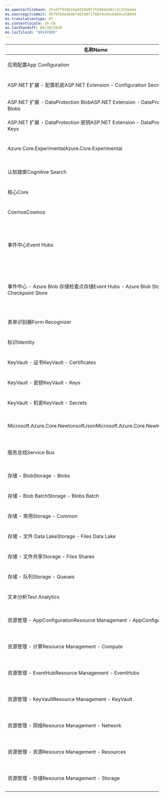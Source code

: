 ```yaml
---
ms.openlocfilehash: 3fad7f939b19a6826b9ff55d6de58cc2c319ee6e
ms.sourcegitcommit: d579fb5e4b46745fd0f1f8874c94c6469ce58604
ms.translationtype: HT
ms.contentlocale: zh-CN
ms.lasthandoff: 08/30/2020
ms.locfileid: "89147805"
---
```

| <span data-ttu-id="0ed16-101">名称</span><span class="sxs-lookup"><span data-stu-id="0ed16-101">Name</span></span> | <span data-ttu-id="0ed16-102">程序包</span><span class="sxs-lookup"><span data-stu-id="0ed16-102">Package</span></span> | <span data-ttu-id="0ed16-103">Docs</span><span class="sxs-lookup"><span data-stu-id="0ed16-103">Docs</span></span> | <span data-ttu-id="0ed16-104">源</span><span class="sxs-lookup"><span data-stu-id="0ed16-104">Source</span></span> |
| ---- | ------- | ---- | ------ |
| <span data-ttu-id="0ed16-105">应用配置</span><span class="sxs-lookup"><span data-stu-id="0ed16-105">App Configuration</span></span> | <span data-ttu-id="0ed16-106">NuGet [1.0.1](https://www.nuget.org/packages/Azure.Data.AppConfiguration/1.0.1)</span><span class="sxs-lookup"><span data-stu-id="0ed16-106">NuGet [1.0.1](https://www.nuget.org/packages/Azure.Data.AppConfiguration/1.0.1)</span></span> | [<span data-ttu-id="0ed16-107">docs</span><span class="sxs-lookup"><span data-stu-id="0ed16-107">docs</span></span>](https://docs.microsoft.com/dotnet/api/overview/azure/Data.AppConfiguration-readme/) | <span data-ttu-id="0ed16-108">github [1.0.1](https://github.com/Azure/azure-sdk-for-net/tree/Azure.Data.AppConfiguration_1.0.1/sdk/appconfiguration/Azure.Data.AppConfiguration/)</span><span class="sxs-lookup"><span data-stu-id="0ed16-108">github [1.0.1](https://github.com/Azure/azure-sdk-for-net/tree/Azure.Data.AppConfiguration_1.0.1/sdk/appconfiguration/Azure.Data.AppConfiguration/)</span></span> |
| <span data-ttu-id="0ed16-109">ASP.NET 扩展 - 配置机密</span><span class="sxs-lookup"><span data-stu-id="0ed16-109">ASP.NET Extension - Configuration Secrets</span></span> | <span data-ttu-id="0ed16-110">NuGet [1.0.0](https://www.nuget.org/packages/Azure.Extensions.AspNetCore.Configuration.Secrets/1.0.0)</span><span class="sxs-lookup"><span data-stu-id="0ed16-110">NuGet [1.0.0](https://www.nuget.org/packages/Azure.Extensions.AspNetCore.Configuration.Secrets/1.0.0)</span></span> | [<span data-ttu-id="0ed16-111">docs</span><span class="sxs-lookup"><span data-stu-id="0ed16-111">docs</span></span>](https://docs.microsoft.com/dotnet/api/overview/azure/Extensions.AspNetCore.Configuration.Secrets-readme/) | <span data-ttu-id="0ed16-112">github [1.0.0](https://github.com/Azure/azure-sdk-for-net/tree/Azure.Extensions.AspNetCore.Configuration.Secrets_1.0.0/sdk/extensions/Azure.Extensions.AspNetCore.Configuration.Secrets/)</span><span class="sxs-lookup"><span data-stu-id="0ed16-112">github [1.0.0](https://github.com/Azure/azure-sdk-for-net/tree/Azure.Extensions.AspNetCore.Configuration.Secrets_1.0.0/sdk/extensions/Azure.Extensions.AspNetCore.Configuration.Secrets/)</span></span> |
| <span data-ttu-id="0ed16-113">ASP.NET 扩展 - DataProtection Blob</span><span class="sxs-lookup"><span data-stu-id="0ed16-113">ASP.NET Extension - DataProtection Blobs</span></span> | <span data-ttu-id="0ed16-114">NuGet [1.0.1](https://www.nuget.org/packages/Azure.Extensions.AspNetCore.DataProtection.Blobs/1.0.1)</span><span class="sxs-lookup"><span data-stu-id="0ed16-114">NuGet [1.0.1](https://www.nuget.org/packages/Azure.Extensions.AspNetCore.DataProtection.Blobs/1.0.1)</span></span> | [<span data-ttu-id="0ed16-115">docs</span><span class="sxs-lookup"><span data-stu-id="0ed16-115">docs</span></span>](https://docs.microsoft.com/dotnet/api/overview/azure/Extensions.AspNetCore.DataProtection.Blobs-readme/) | <span data-ttu-id="0ed16-116">github [1.0.1](https://github.com/Azure/azure-sdk-for-net/tree/Azure.Extensions.AspNetCore.DataProtection.Blobs_1.0.1/sdk/extensions/Azure.Extensions.AspNetCore.DataProtection.Blobs/)</span><span class="sxs-lookup"><span data-stu-id="0ed16-116">github [1.0.1](https://github.com/Azure/azure-sdk-for-net/tree/Azure.Extensions.AspNetCore.DataProtection.Blobs_1.0.1/sdk/extensions/Azure.Extensions.AspNetCore.DataProtection.Blobs/)</span></span> |
| <span data-ttu-id="0ed16-117">ASP.NET 扩展 - DataProtection 密钥</span><span class="sxs-lookup"><span data-stu-id="0ed16-117">ASP.NET Extension - DataProtection Keys</span></span> | <span data-ttu-id="0ed16-118">NuGet [1.0.1](https://www.nuget.org/packages/Azure.Extensions.AspNetCore.DataProtection.Keys/1.0.1)</span><span class="sxs-lookup"><span data-stu-id="0ed16-118">NuGet [1.0.1](https://www.nuget.org/packages/Azure.Extensions.AspNetCore.DataProtection.Keys/1.0.1)</span></span> | [<span data-ttu-id="0ed16-119">docs</span><span class="sxs-lookup"><span data-stu-id="0ed16-119">docs</span></span>](https://docs.microsoft.com/dotnet/api/overview/azure/Extensions.AspNetCore.DataProtection.Keys-readme/) | <span data-ttu-id="0ed16-120">github [1.0.1](https://github.com/Azure/azure-sdk-for-net/tree/Azure.Extensions.AspNetCore.DataProtection.Keys_1.0.1/sdk/extensions/Azure.Extensions.AspNetCore.DataProtection.Keys/)</span><span class="sxs-lookup"><span data-stu-id="0ed16-120">github [1.0.1](https://github.com/Azure/azure-sdk-for-net/tree/Azure.Extensions.AspNetCore.DataProtection.Keys_1.0.1/sdk/extensions/Azure.Extensions.AspNetCore.DataProtection.Keys/)</span></span> |
| <span data-ttu-id="0ed16-121">Azure.Core.Experimental</span><span class="sxs-lookup"><span data-stu-id="0ed16-121">Azure.Core.Experimental</span></span> | <span data-ttu-id="0ed16-122">NuGet [0.1.0-preview.4](https://www.nuget.org/packages/Azure.Core.Experimental/0.1.0-preview.4)</span><span class="sxs-lookup"><span data-stu-id="0ed16-122">NuGet [0.1.0-preview.4](https://www.nuget.org/packages/Azure.Core.Experimental/0.1.0-preview.4)</span></span> | [<span data-ttu-id="0ed16-123">docs</span><span class="sxs-lookup"><span data-stu-id="0ed16-123">docs</span></span>](https://docs.microsoft.com/dotnet/api/overview/azure/Core.Experimental-readme/) |  |
| <span data-ttu-id="0ed16-124">认知搜索</span><span class="sxs-lookup"><span data-stu-id="0ed16-124">Cognitive Search</span></span>  | <span data-ttu-id="0ed16-125">NuGet [11.1.1](https://www.nuget.org/packages/Azure.Search.Documents/11.1.1)</span><span class="sxs-lookup"><span data-stu-id="0ed16-125">NuGet [11.1.1](https://www.nuget.org/packages/Azure.Search.Documents/11.1.1)</span></span> | [<span data-ttu-id="0ed16-126">docs</span><span class="sxs-lookup"><span data-stu-id="0ed16-126">docs</span></span>](https://docs.microsoft.com/dotnet/api/overview/azure/Search.Documents-readme/) | <span data-ttu-id="0ed16-127">github [11.1.1](https://github.com/Azure/azure-sdk-for-net/tree/Azure.Search.Documents_11.1.1/sdk/search/Azure.Search.Documents/)</span><span class="sxs-lookup"><span data-stu-id="0ed16-127">github [11.1.1](https://github.com/Azure/azure-sdk-for-net/tree/Azure.Search.Documents_11.1.1/sdk/search/Azure.Search.Documents/)</span></span> |
| <span data-ttu-id="0ed16-128">核心</span><span class="sxs-lookup"><span data-stu-id="0ed16-128">Core</span></span> | <span data-ttu-id="0ed16-129">NuGet [1.4.1](https://www.nuget.org/packages/Azure.Core/1.4.1)</span><span class="sxs-lookup"><span data-stu-id="0ed16-129">NuGet [1.4.1](https://www.nuget.org/packages/Azure.Core/1.4.1)</span></span> | [<span data-ttu-id="0ed16-130">docs</span><span class="sxs-lookup"><span data-stu-id="0ed16-130">docs</span></span>](https://docs.microsoft.com/dotnet/api/overview/azure/Core-readme/) | <span data-ttu-id="0ed16-131">github [1.4.1](https://github.com/Azure/azure-sdk-for-net/tree/Azure.Core_1.4.1/sdk/core/Azure.Core/)</span><span class="sxs-lookup"><span data-stu-id="0ed16-131">github [1.4.1](https://github.com/Azure/azure-sdk-for-net/tree/Azure.Core_1.4.1/sdk/core/Azure.Core/)</span></span> |
| <span data-ttu-id="0ed16-132">Cosmos</span><span class="sxs-lookup"><span data-stu-id="0ed16-132">Cosmos</span></span> | <span data-ttu-id="0ed16-133">NuGet [4.0.0-preview3](https://www.nuget.org/packages/Azure.Cosmos/4.0.0-preview3)</span><span class="sxs-lookup"><span data-stu-id="0ed16-133">NuGet [4.0.0-preview3](https://www.nuget.org/packages/Azure.Cosmos/4.0.0-preview3)</span></span> | [<span data-ttu-id="0ed16-134">docs</span><span class="sxs-lookup"><span data-stu-id="0ed16-134">docs</span></span>](https://docs.microsoft.com/dotnet/api/azure.cosmos?view=azure-dotnet-preview) | <span data-ttu-id="0ed16-135">github [4.0.0-preview3](https://github.com/Azure/azure-sdk-for-net/tree/Azure.Cosmos_4.0.0-preview3/sdk/https://github.com/Azure/azure-cosmos-dotnet-v3/tree/releases/4.0.0-preview3/Azure.Cosmos/)</span><span class="sxs-lookup"><span data-stu-id="0ed16-135">github [4.0.0-preview3](https://github.com/Azure/azure-sdk-for-net/tree/Azure.Cosmos_4.0.0-preview3/sdk/https://github.com/Azure/azure-cosmos-dotnet-v3/tree/releases/4.0.0-preview3/Azure.Cosmos/)</span></span> |
| <span data-ttu-id="0ed16-136">事件中心</span><span class="sxs-lookup"><span data-stu-id="0ed16-136">Event Hubs</span></span> | <span data-ttu-id="0ed16-137">NuGet [5.1.0](https://www.nuget.org/packages/Azure.Messaging.EventHubs/5.1.0)</span><span class="sxs-lookup"><span data-stu-id="0ed16-137">NuGet [5.1.0](https://www.nuget.org/packages/Azure.Messaging.EventHubs/5.1.0)</span></span><br><span data-ttu-id="0ed16-138">NuGet [5.2.0-preview.3](https://www.nuget.org/packages/Azure.Messaging.EventHubs/5.2.0-preview.3)</span><span class="sxs-lookup"><span data-stu-id="0ed16-138">NuGet [5.2.0-preview.3](https://www.nuget.org/packages/Azure.Messaging.EventHubs/5.2.0-preview.3)</span></span> | [<span data-ttu-id="0ed16-139">docs</span><span class="sxs-lookup"><span data-stu-id="0ed16-139">docs</span></span>](https://docs.microsoft.com/dotnet/api/overview/azure/Messaging.EventHubs-readme/) | <span data-ttu-id="0ed16-140">github [5.1.0](https://github.com/Azure/azure-sdk-for-net/tree/Azure.Messaging.EventHubs_5.1.0/sdk/eventhub/Azure.Messaging.EventHubs/)</span><span class="sxs-lookup"><span data-stu-id="0ed16-140">github [5.1.0](https://github.com/Azure/azure-sdk-for-net/tree/Azure.Messaging.EventHubs_5.1.0/sdk/eventhub/Azure.Messaging.EventHubs/)</span></span><br><span data-ttu-id="0ed16-141">github [5.2.0-preview.3](https://github.com/Azure/azure-sdk-for-net/tree/Azure.Messaging.EventHubs_5.2.0-preview.3/sdk/eventhub/Azure.Messaging.EventHubs/)</span><span class="sxs-lookup"><span data-stu-id="0ed16-141">github [5.2.0-preview.3](https://github.com/Azure/azure-sdk-for-net/tree/Azure.Messaging.EventHubs_5.2.0-preview.3/sdk/eventhub/Azure.Messaging.EventHubs/)</span></span> |
| <span data-ttu-id="0ed16-142">事件中心 - Azure Blob 存储检查点存储</span><span class="sxs-lookup"><span data-stu-id="0ed16-142">Event Hubs - Azure Blob Storage Checkpoint Store</span></span> | <span data-ttu-id="0ed16-143">NuGet [5.1.0](https://www.nuget.org/packages/Azure.Messaging.EventHubs.Processor/5.1.0)</span><span class="sxs-lookup"><span data-stu-id="0ed16-143">NuGet [5.1.0](https://www.nuget.org/packages/Azure.Messaging.EventHubs.Processor/5.1.0)</span></span><br><span data-ttu-id="0ed16-144">NuGet [5.2.0-preview.3](https://www.nuget.org/packages/Azure.Messaging.EventHubs.Processor/5.2.0-preview.3)</span><span class="sxs-lookup"><span data-stu-id="0ed16-144">NuGet [5.2.0-preview.3](https://www.nuget.org/packages/Azure.Messaging.EventHubs.Processor/5.2.0-preview.3)</span></span> | [<span data-ttu-id="0ed16-145">docs</span><span class="sxs-lookup"><span data-stu-id="0ed16-145">docs</span></span>](https://docs.microsoft.com/dotnet/api/overview/azure/Messaging.EventHubs.Processor-readme/) | <span data-ttu-id="0ed16-146">github [5.1.0](https://github.com/Azure/azure-sdk-for-net/tree/Azure.Messaging.EventHubs.Processor_5.1.0/sdk/eventhub/Azure.Messaging.EventHubs.Processor/)</span><span class="sxs-lookup"><span data-stu-id="0ed16-146">github [5.1.0](https://github.com/Azure/azure-sdk-for-net/tree/Azure.Messaging.EventHubs.Processor_5.1.0/sdk/eventhub/Azure.Messaging.EventHubs.Processor/)</span></span><br><span data-ttu-id="0ed16-147">github [5.2.0-preview.3](https://github.com/Azure/azure-sdk-for-net/tree/Azure.Messaging.EventHubs.Processor_5.2.0-preview.3/sdk/eventhub/Azure.Messaging.EventHubs.Processor/)</span><span class="sxs-lookup"><span data-stu-id="0ed16-147">github [5.2.0-preview.3](https://github.com/Azure/azure-sdk-for-net/tree/Azure.Messaging.EventHubs.Processor_5.2.0-preview.3/sdk/eventhub/Azure.Messaging.EventHubs.Processor/)</span></span> |
| <span data-ttu-id="0ed16-148">表单识别器</span><span class="sxs-lookup"><span data-stu-id="0ed16-148">Form Recognizer</span></span> | <span data-ttu-id="0ed16-149">NuGet [3.0.0](https://www.nuget.org/packages/Azure.AI.FormRecognizer/3.0.0)</span><span class="sxs-lookup"><span data-stu-id="0ed16-149">NuGet [3.0.0](https://www.nuget.org/packages/Azure.AI.FormRecognizer/3.0.0)</span></span> | [<span data-ttu-id="0ed16-150">docs</span><span class="sxs-lookup"><span data-stu-id="0ed16-150">docs</span></span>](https://docs.microsoft.com/dotnet/api/overview/azure/AI.FormRecognizer-readme/) | <span data-ttu-id="0ed16-151">github [3.0.0](https://github.com/Azure/azure-sdk-for-net/tree/Azure.AI.FormRecognizer_3.0.0/sdk/formrecognizer/Azure.AI.FormRecognizer/)</span><span class="sxs-lookup"><span data-stu-id="0ed16-151">github [3.0.0](https://github.com/Azure/azure-sdk-for-net/tree/Azure.AI.FormRecognizer_3.0.0/sdk/formrecognizer/Azure.AI.FormRecognizer/)</span></span> |
| <span data-ttu-id="0ed16-152">标识</span><span class="sxs-lookup"><span data-stu-id="0ed16-152">Identity</span></span> | <span data-ttu-id="0ed16-153">NuGet [1.2.2](https://www.nuget.org/packages/Azure.Identity/1.2.2)</span><span class="sxs-lookup"><span data-stu-id="0ed16-153">NuGet [1.2.2](https://www.nuget.org/packages/Azure.Identity/1.2.2)</span></span> | [<span data-ttu-id="0ed16-154">docs</span><span class="sxs-lookup"><span data-stu-id="0ed16-154">docs</span></span>](https://docs.microsoft.com/dotnet/api/overview/azure/Identity-readme/) | <span data-ttu-id="0ed16-155">github [1.2.2](https://github.com/Azure/azure-sdk-for-net/tree/Azure.Identity_1.2.2/sdk/identity/Azure.Identity/)</span><span class="sxs-lookup"><span data-stu-id="0ed16-155">github [1.2.2](https://github.com/Azure/azure-sdk-for-net/tree/Azure.Identity_1.2.2/sdk/identity/Azure.Identity/)</span></span> |
| <span data-ttu-id="0ed16-156">KeyVault - 证书</span><span class="sxs-lookup"><span data-stu-id="0ed16-156">KeyVault - Certificates</span></span> | <span data-ttu-id="0ed16-157">NuGet [4.1.0](https://www.nuget.org/packages/Azure.Security.KeyVault.Certificates/4.1.0)</span><span class="sxs-lookup"><span data-stu-id="0ed16-157">NuGet [4.1.0](https://www.nuget.org/packages/Azure.Security.KeyVault.Certificates/4.1.0)</span></span> | [<span data-ttu-id="0ed16-158">docs</span><span class="sxs-lookup"><span data-stu-id="0ed16-158">docs</span></span>](https://docs.microsoft.com/dotnet/api/overview/azure/Security.KeyVault.Certificates-readme/) | <span data-ttu-id="0ed16-159">github [4.1.0](https://github.com/Azure/azure-sdk-for-net/tree/Azure.Security.KeyVault.Certificates_4.1.0/sdk/keyvault/Azure.Security.KeyVault.Certificates/)</span><span class="sxs-lookup"><span data-stu-id="0ed16-159">github [4.1.0](https://github.com/Azure/azure-sdk-for-net/tree/Azure.Security.KeyVault.Certificates_4.1.0/sdk/keyvault/Azure.Security.KeyVault.Certificates/)</span></span> |
| <span data-ttu-id="0ed16-160">KeyVault - 密钥</span><span class="sxs-lookup"><span data-stu-id="0ed16-160">KeyVault - Keys</span></span> | <span data-ttu-id="0ed16-161">NuGet [4.1.0](https://www.nuget.org/packages/Azure.Security.KeyVault.Keys/4.1.0)</span><span class="sxs-lookup"><span data-stu-id="0ed16-161">NuGet [4.1.0](https://www.nuget.org/packages/Azure.Security.KeyVault.Keys/4.1.0)</span></span> | [<span data-ttu-id="0ed16-162">docs</span><span class="sxs-lookup"><span data-stu-id="0ed16-162">docs</span></span>](https://docs.microsoft.com/dotnet/api/overview/azure/Security.KeyVault.Keys-readme/) | <span data-ttu-id="0ed16-163">github [4.1.0](https://github.com/Azure/azure-sdk-for-net/tree/Azure.Security.KeyVault.Keys_4.1.0/sdk/keyvault/Azure.Security.KeyVault.Keys/)</span><span class="sxs-lookup"><span data-stu-id="0ed16-163">github [4.1.0](https://github.com/Azure/azure-sdk-for-net/tree/Azure.Security.KeyVault.Keys_4.1.0/sdk/keyvault/Azure.Security.KeyVault.Keys/)</span></span> |
| <span data-ttu-id="0ed16-164">KeyVault - 机密</span><span class="sxs-lookup"><span data-stu-id="0ed16-164">KeyVault - Secrets</span></span> | <span data-ttu-id="0ed16-165">NuGet [4.1.0](https://www.nuget.org/packages/Azure.Security.KeyVault.Secrets/4.1.0)</span><span class="sxs-lookup"><span data-stu-id="0ed16-165">NuGet [4.1.0](https://www.nuget.org/packages/Azure.Security.KeyVault.Secrets/4.1.0)</span></span> | [<span data-ttu-id="0ed16-166">docs</span><span class="sxs-lookup"><span data-stu-id="0ed16-166">docs</span></span>](https://docs.microsoft.com/dotnet/api/overview/azure/Security.KeyVault.Secrets-readme/) | <span data-ttu-id="0ed16-167">github [4.1.0](https://github.com/Azure/azure-sdk-for-net/tree/Azure.Security.KeyVault.Secrets_4.1.0/sdk/keyvault/Azure.Security.KeyVault.Secrets/)</span><span class="sxs-lookup"><span data-stu-id="0ed16-167">github [4.1.0](https://github.com/Azure/azure-sdk-for-net/tree/Azure.Security.KeyVault.Secrets_4.1.0/sdk/keyvault/Azure.Security.KeyVault.Secrets/)</span></span> |
| <span data-ttu-id="0ed16-168">Microsoft.Azure.Core.NewtonsoftJson</span><span class="sxs-lookup"><span data-stu-id="0ed16-168">Microsoft.Azure.Core.NewtonsoftJson</span></span> | <span data-ttu-id="0ed16-169">NuGet [1.0.0-preview.1](https://www.nuget.org/packages/Microsoft.Azure.Core.NewtonsoftJson/1.0.0-preview.1)</span><span class="sxs-lookup"><span data-stu-id="0ed16-169">NuGet [1.0.0-preview.1](https://www.nuget.org/packages/Microsoft.Azure.Core.NewtonsoftJson/1.0.0-preview.1)</span></span> | [<span data-ttu-id="0ed16-170">docs</span><span class="sxs-lookup"><span data-stu-id="0ed16-170">docs</span></span>](https://docs.microsoft.com/dotnet/api/overview/azure/Microsoft.Core.NewtonsoftJson-readme/) |  |
| <span data-ttu-id="0ed16-171">服务总线</span><span class="sxs-lookup"><span data-stu-id="0ed16-171">Service Bus</span></span> | <span data-ttu-id="0ed16-172">NuGet [7.0.0-preview.6](https://www.nuget.org/packages/Azure.Messaging.ServiceBus/7.0.0-preview.6)</span><span class="sxs-lookup"><span data-stu-id="0ed16-172">NuGet [7.0.0-preview.6](https://www.nuget.org/packages/Azure.Messaging.ServiceBus/7.0.0-preview.6)</span></span> | [<span data-ttu-id="0ed16-173">docs</span><span class="sxs-lookup"><span data-stu-id="0ed16-173">docs</span></span>](https://docs.microsoft.com/dotnet/api/overview/azure/Messaging.ServiceBus-readme/) | <span data-ttu-id="0ed16-174">github [7.0.0-preview.6](https://github.com/Azure/azure-sdk-for-net/tree/Azure.Messaging.ServiceBus_7.0.0-preview.6/sdk/servicebus/Azure.Messaging.ServiceBus/)</span><span class="sxs-lookup"><span data-stu-id="0ed16-174">github [7.0.0-preview.6](https://github.com/Azure/azure-sdk-for-net/tree/Azure.Messaging.ServiceBus_7.0.0-preview.6/sdk/servicebus/Azure.Messaging.ServiceBus/)</span></span> |
| <span data-ttu-id="0ed16-175">存储 - Blob</span><span class="sxs-lookup"><span data-stu-id="0ed16-175">Storage - Blobs</span></span> | <span data-ttu-id="0ed16-176">NuGet [12.5.1](https://www.nuget.org/packages/Azure.Storage.Blobs/12.5.1)</span><span class="sxs-lookup"><span data-stu-id="0ed16-176">NuGet [12.5.1](https://www.nuget.org/packages/Azure.Storage.Blobs/12.5.1)</span></span> | [<span data-ttu-id="0ed16-177">docs</span><span class="sxs-lookup"><span data-stu-id="0ed16-177">docs</span></span>](https://docs.microsoft.com/dotnet/api/overview/azure/Storage.Blobs-readme/) | <span data-ttu-id="0ed16-178">github [12.5.1](https://github.com/Azure/azure-sdk-for-net/tree/Azure.Storage.Blobs_12.5.1/sdk/storage/Azure.Storage.Blobs/)</span><span class="sxs-lookup"><span data-stu-id="0ed16-178">github [12.5.1](https://github.com/Azure/azure-sdk-for-net/tree/Azure.Storage.Blobs_12.5.1/sdk/storage/Azure.Storage.Blobs/)</span></span> |
| <span data-ttu-id="0ed16-179">存储 - Blob Batch</span><span class="sxs-lookup"><span data-stu-id="0ed16-179">Storage - Blobs Batch</span></span> | <span data-ttu-id="0ed16-180">NuGet [12.3.1](https://www.nuget.org/packages/Azure.Storage.Blobs.Batch/12.3.1)</span><span class="sxs-lookup"><span data-stu-id="0ed16-180">NuGet [12.3.1](https://www.nuget.org/packages/Azure.Storage.Blobs.Batch/12.3.1)</span></span> | [<span data-ttu-id="0ed16-181">docs</span><span class="sxs-lookup"><span data-stu-id="0ed16-181">docs</span></span>](https://docs.microsoft.com/dotnet/api/overview/azure/Storage.Blobs.Batch-readme/) | <span data-ttu-id="0ed16-182">github [12.3.1](https://github.com/Azure/azure-sdk-for-net/tree/Azure.Storage.Blobs.Batch_12.3.1/sdk/storage/Azure.Storage.Blobs.Batch/)</span><span class="sxs-lookup"><span data-stu-id="0ed16-182">github [12.3.1](https://github.com/Azure/azure-sdk-for-net/tree/Azure.Storage.Blobs.Batch_12.3.1/sdk/storage/Azure.Storage.Blobs.Batch/)</span></span> |
| <span data-ttu-id="0ed16-183">存储 - 常用</span><span class="sxs-lookup"><span data-stu-id="0ed16-183">Storage - Common</span></span> | <span data-ttu-id="0ed16-184">NuGet [12.5.1](https://www.nuget.org/packages/Azure.Storage.Common/12.5.1)</span><span class="sxs-lookup"><span data-stu-id="0ed16-184">NuGet [12.5.1](https://www.nuget.org/packages/Azure.Storage.Common/12.5.1)</span></span> | [<span data-ttu-id="0ed16-185">docs</span><span class="sxs-lookup"><span data-stu-id="0ed16-185">docs</span></span>](https://docs.microsoft.com/dotnet/api/overview/azure/Storage.Common-readme/) | <span data-ttu-id="0ed16-186">github [12.5.1](https://github.com/Azure/azure-sdk-for-net/tree/Azure.Storage.Common_12.5.1/sdk/storage/Azure.Storage.Common/)</span><span class="sxs-lookup"><span data-stu-id="0ed16-186">github [12.5.1](https://github.com/Azure/azure-sdk-for-net/tree/Azure.Storage.Common_12.5.1/sdk/storage/Azure.Storage.Common/)</span></span> |
| <span data-ttu-id="0ed16-187">存储 - 文件 Data Lake</span><span class="sxs-lookup"><span data-stu-id="0ed16-187">Storage - Files Data Lake</span></span> | <span data-ttu-id="0ed16-188">NuGet [12.3.1](https://www.nuget.org/packages/Azure.Storage.Files.DataLake/12.3.1)</span><span class="sxs-lookup"><span data-stu-id="0ed16-188">NuGet [12.3.1](https://www.nuget.org/packages/Azure.Storage.Files.DataLake/12.3.1)</span></span> | [<span data-ttu-id="0ed16-189">docs</span><span class="sxs-lookup"><span data-stu-id="0ed16-189">docs</span></span>](https://docs.microsoft.com/dotnet/api/overview/azure/Storage.Files.DataLake-readme/) | <span data-ttu-id="0ed16-190">github [12.3.1](https://github.com/Azure/azure-sdk-for-net/tree/Azure.Storage.Files.DataLake_12.3.1/sdk/storage/Azure.Storage.Files.DataLake/)</span><span class="sxs-lookup"><span data-stu-id="0ed16-190">github [12.3.1](https://github.com/Azure/azure-sdk-for-net/tree/Azure.Storage.Files.DataLake_12.3.1/sdk/storage/Azure.Storage.Files.DataLake/)</span></span> |
| <span data-ttu-id="0ed16-191">存储 - 文件共享</span><span class="sxs-lookup"><span data-stu-id="0ed16-191">Storage - Files Shares</span></span> | <span data-ttu-id="0ed16-192">NuGet [12.3.1](https://www.nuget.org/packages/Azure.Storage.Files.Shares/12.3.1)</span><span class="sxs-lookup"><span data-stu-id="0ed16-192">NuGet [12.3.1](https://www.nuget.org/packages/Azure.Storage.Files.Shares/12.3.1)</span></span> | [<span data-ttu-id="0ed16-193">docs</span><span class="sxs-lookup"><span data-stu-id="0ed16-193">docs</span></span>](https://docs.microsoft.com/dotnet/api/overview/azure/Storage.Files.Shares-readme/) | <span data-ttu-id="0ed16-194">github [12.3.1](https://github.com/Azure/azure-sdk-for-net/tree/Azure.Storage.Files.Shares_12.3.1/sdk/storage/Azure.Storage.Files.Shares/)</span><span class="sxs-lookup"><span data-stu-id="0ed16-194">github [12.3.1](https://github.com/Azure/azure-sdk-for-net/tree/Azure.Storage.Files.Shares_12.3.1/sdk/storage/Azure.Storage.Files.Shares/)</span></span> |
| <span data-ttu-id="0ed16-195">存储 - 队列</span><span class="sxs-lookup"><span data-stu-id="0ed16-195">Storage - Queues</span></span> | <span data-ttu-id="0ed16-196">NuGet [12.4.1](https://www.nuget.org/packages/Azure.Storage.Queues/12.4.1)</span><span class="sxs-lookup"><span data-stu-id="0ed16-196">NuGet [12.4.1](https://www.nuget.org/packages/Azure.Storage.Queues/12.4.1)</span></span> | [<span data-ttu-id="0ed16-197">docs</span><span class="sxs-lookup"><span data-stu-id="0ed16-197">docs</span></span>](https://docs.microsoft.com/dotnet/api/overview/azure/Storage.Queues-readme/) | <span data-ttu-id="0ed16-198">github [12.4.1](https://github.com/Azure/azure-sdk-for-net/tree/Azure.Storage.Queues_12.4.1/sdk/storage/Azure.Storage.Queues/)</span><span class="sxs-lookup"><span data-stu-id="0ed16-198">github [12.4.1](https://github.com/Azure/azure-sdk-for-net/tree/Azure.Storage.Queues_12.4.1/sdk/storage/Azure.Storage.Queues/)</span></span> |
| <span data-ttu-id="0ed16-199">文本分析</span><span class="sxs-lookup"><span data-stu-id="0ed16-199">Text Analytics</span></span> | <span data-ttu-id="0ed16-200">NuGet [5.0.0](https://www.nuget.org/packages/Azure.AI.TextAnalytics/5.0.0)</span><span class="sxs-lookup"><span data-stu-id="0ed16-200">NuGet [5.0.0](https://www.nuget.org/packages/Azure.AI.TextAnalytics/5.0.0)</span></span> | [<span data-ttu-id="0ed16-201">docs</span><span class="sxs-lookup"><span data-stu-id="0ed16-201">docs</span></span>](https://docs.microsoft.com/dotnet/api/overview/azure/AI.TextAnalytics-readme/) | <span data-ttu-id="0ed16-202">github [5.0.0](https://github.com/Azure/azure-sdk-for-net/tree/Azure.AI.TextAnalytics_5.0.0/sdk/textanalytics/Azure.AI.TextAnalytics/)</span><span class="sxs-lookup"><span data-stu-id="0ed16-202">github [5.0.0](https://github.com/Azure/azure-sdk-for-net/tree/Azure.AI.TextAnalytics_5.0.0/sdk/textanalytics/Azure.AI.TextAnalytics/)</span></span> |
| <span data-ttu-id="0ed16-203">资源管理 - AppConfiguration</span><span class="sxs-lookup"><span data-stu-id="0ed16-203">Resource Management - AppConfiguration</span></span> | <span data-ttu-id="0ed16-204">NuGet [1.0.0-preview.1](https://www.nuget.org/packages/Azure.ResourceManager.AppConfiguration/1.0.0-preview.1)</span><span class="sxs-lookup"><span data-stu-id="0ed16-204">NuGet [1.0.0-preview.1](https://www.nuget.org/packages/Azure.ResourceManager.AppConfiguration/1.0.0-preview.1)</span></span> | [<span data-ttu-id="0ed16-205">docs</span><span class="sxs-lookup"><span data-stu-id="0ed16-205">docs</span></span>](https://docs.microsoft.com/dotnet/api/overview/azure/ResourceManager.AppConfiguration-readme/) | <span data-ttu-id="0ed16-206">github [1.0.0-preview.1](https://github.com/Azure/azure-sdk-for-net/tree/Azure.ResourceManager.AppConfiguration_1.0.0-preview.1/sdk/appconfiguration/Azure.ResourceManager.AppConfiguration/)</span><span class="sxs-lookup"><span data-stu-id="0ed16-206">github [1.0.0-preview.1](https://github.com/Azure/azure-sdk-for-net/tree/Azure.ResourceManager.AppConfiguration_1.0.0-preview.1/sdk/appconfiguration/Azure.ResourceManager.AppConfiguration/)</span></span> |
| <span data-ttu-id="0ed16-207">资源管理 - 计算</span><span class="sxs-lookup"><span data-stu-id="0ed16-207">Resource Management - Compute</span></span> | <span data-ttu-id="0ed16-208">NuGet [1.0.0-preview.1](https://www.nuget.org/packages/Azure.ResourceManager.Compute/1.0.0-preview.1)</span><span class="sxs-lookup"><span data-stu-id="0ed16-208">NuGet [1.0.0-preview.1](https://www.nuget.org/packages/Azure.ResourceManager.Compute/1.0.0-preview.1)</span></span> | [<span data-ttu-id="0ed16-209">docs</span><span class="sxs-lookup"><span data-stu-id="0ed16-209">docs</span></span>](https://docs.microsoft.com/dotnet/api/overview/azure/ResourceManager.Compute-readme/) | <span data-ttu-id="0ed16-210">github [1.0.0-preview.1](https://github.com/Azure/azure-sdk-for-net/tree/Azure.ResourceManager.Compute_1.0.0-preview.1/sdk/compute/Azure.ResourceManager.Compute/)</span><span class="sxs-lookup"><span data-stu-id="0ed16-210">github [1.0.0-preview.1](https://github.com/Azure/azure-sdk-for-net/tree/Azure.ResourceManager.Compute_1.0.0-preview.1/sdk/compute/Azure.ResourceManager.Compute/)</span></span> |
| <span data-ttu-id="0ed16-211">资源管理 - EventHub</span><span class="sxs-lookup"><span data-stu-id="0ed16-211">Resource Management - EventHubs</span></span> | <span data-ttu-id="0ed16-212">NuGet [1.0.0-preview.1](https://www.nuget.org/packages/Azure.ResourceManager.EventHubs/1.0.0-preview.1)</span><span class="sxs-lookup"><span data-stu-id="0ed16-212">NuGet [1.0.0-preview.1](https://www.nuget.org/packages/Azure.ResourceManager.EventHubs/1.0.0-preview.1)</span></span> | [<span data-ttu-id="0ed16-213">docs</span><span class="sxs-lookup"><span data-stu-id="0ed16-213">docs</span></span>](https://docs.microsoft.com/dotnet/api/overview/azure/ResourceManager.EventHubs-readme/) | <span data-ttu-id="0ed16-214">github [1.0.0-preview.1](https://github.com/Azure/azure-sdk-for-net/tree/Azure.ResourceManager.EventHubs_1.0.0-preview.1/sdk/eventhub/Azure.ResourceManager.EventHubs/)</span><span class="sxs-lookup"><span data-stu-id="0ed16-214">github [1.0.0-preview.1](https://github.com/Azure/azure-sdk-for-net/tree/Azure.ResourceManager.EventHubs_1.0.0-preview.1/sdk/eventhub/Azure.ResourceManager.EventHubs/)</span></span> |
| <span data-ttu-id="0ed16-215">资源管理 - KeyVault</span><span class="sxs-lookup"><span data-stu-id="0ed16-215">Resource Management - KeyVault</span></span> | <span data-ttu-id="0ed16-216">NuGet [1.0.0-preview.1](https://www.nuget.org/packages/Azure.ResourceManager.KeyVault/1.0.0-preview.1)</span><span class="sxs-lookup"><span data-stu-id="0ed16-216">NuGet [1.0.0-preview.1](https://www.nuget.org/packages/Azure.ResourceManager.KeyVault/1.0.0-preview.1)</span></span> | [<span data-ttu-id="0ed16-217">docs</span><span class="sxs-lookup"><span data-stu-id="0ed16-217">docs</span></span>](https://docs.microsoft.com/dotnet/api/overview/azure/ResourceManager.KeyVault-readme/) | <span data-ttu-id="0ed16-218">github [1.0.0-preview.1](https://github.com/Azure/azure-sdk-for-net/tree/Azure.ResourceManager.KeyVault_1.0.0-preview.1/sdk/keyvault/Azure.ResourceManager.KeyVault/)</span><span class="sxs-lookup"><span data-stu-id="0ed16-218">github [1.0.0-preview.1](https://github.com/Azure/azure-sdk-for-net/tree/Azure.ResourceManager.KeyVault_1.0.0-preview.1/sdk/keyvault/Azure.ResourceManager.KeyVault/)</span></span> |
| <span data-ttu-id="0ed16-219">资源管理 - 网络</span><span class="sxs-lookup"><span data-stu-id="0ed16-219">Resource Management - Network</span></span> | <span data-ttu-id="0ed16-220">NuGet [1.0.0-preview.1](https://www.nuget.org/packages/Azure.ResourceManager.Network/1.0.0-preview.1)</span><span class="sxs-lookup"><span data-stu-id="0ed16-220">NuGet [1.0.0-preview.1](https://www.nuget.org/packages/Azure.ResourceManager.Network/1.0.0-preview.1)</span></span> | [<span data-ttu-id="0ed16-221">docs</span><span class="sxs-lookup"><span data-stu-id="0ed16-221">docs</span></span>](https://docs.microsoft.com/dotnet/api/overview/azure/ResourceManager.Network-readme/) | <span data-ttu-id="0ed16-222">github [1.0.0-preview.1](https://github.com/Azure/azure-sdk-for-net/tree/Azure.ResourceManager.Network_1.0.0-preview.1/sdk/network/Azure.ResourceManager.Network/)</span><span class="sxs-lookup"><span data-stu-id="0ed16-222">github [1.0.0-preview.1](https://github.com/Azure/azure-sdk-for-net/tree/Azure.ResourceManager.Network_1.0.0-preview.1/sdk/network/Azure.ResourceManager.Network/)</span></span> |
| <span data-ttu-id="0ed16-223">资源管理 - 资源</span><span class="sxs-lookup"><span data-stu-id="0ed16-223">Resource Management - Resources</span></span> | <span data-ttu-id="0ed16-224">NuGet [1.0.0-preview.1](https://www.nuget.org/packages/Azure.ResourceManager.Resources/1.0.0-preview.1)</span><span class="sxs-lookup"><span data-stu-id="0ed16-224">NuGet [1.0.0-preview.1](https://www.nuget.org/packages/Azure.ResourceManager.Resources/1.0.0-preview.1)</span></span> | [<span data-ttu-id="0ed16-225">docs</span><span class="sxs-lookup"><span data-stu-id="0ed16-225">docs</span></span>](https://docs.microsoft.com/dotnet/api/overview/azure/ResourceManager.Resources-readme/) | <span data-ttu-id="0ed16-226">github [1.0.0-preview.1](https://github.com/Azure/azure-sdk-for-net/tree/Azure.ResourceManager.Resources_1.0.0-preview.1/sdk/resources/Azure.ResourceManager.Resources/)</span><span class="sxs-lookup"><span data-stu-id="0ed16-226">github [1.0.0-preview.1](https://github.com/Azure/azure-sdk-for-net/tree/Azure.ResourceManager.Resources_1.0.0-preview.1/sdk/resources/Azure.ResourceManager.Resources/)</span></span> |
| <span data-ttu-id="0ed16-227">资源管理 - 存储</span><span class="sxs-lookup"><span data-stu-id="0ed16-227">Resource Management - Storage</span></span> | <span data-ttu-id="0ed16-228">NuGet [1.0.0-preview.1](https://www.nuget.org/packages/Azure.ResourceManager.Storage/1.0.0-preview.1)</span><span class="sxs-lookup"><span data-stu-id="0ed16-228">NuGet [1.0.0-preview.1](https://www.nuget.org/packages/Azure.ResourceManager.Storage/1.0.0-preview.1)</span></span> | [<span data-ttu-id="0ed16-229">docs</span><span class="sxs-lookup"><span data-stu-id="0ed16-229">docs</span></span>](https://docs.microsoft.com/dotnet/api/overview/azure/ResourceManager.Storage-readme/) | <span data-ttu-id="0ed16-230">github [1.0.0-preview.1](https://github.com/Azure/azure-sdk-for-net/tree/Azure.ResourceManager.Storage_1.0.0-preview.1/sdk/storage/Azure.ResourceManager.Storage/)</span><span class="sxs-lookup"><span data-stu-id="0ed16-230">github [1.0.0-preview.1](https://github.com/Azure/azure-sdk-for-net/tree/Azure.ResourceManager.Storage_1.0.0-preview.1/sdk/storage/Azure.ResourceManager.Storage/)</span></span> |
